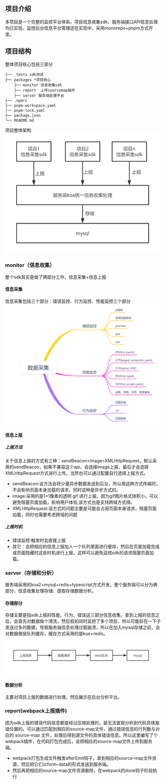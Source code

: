 ## 项目介绍
本项目是一个完整的监控平台体系，项目信息收集sdk、服务端接口API信息处理均已实现，监控后台信息平台管理还在实现中，采用monorepo+pnpm方式开发。

## 项目结构
整体项目核心包括三部分
```
├── _tests sdk测试
├── packages *项目核心
    ├── monitor 信息收集sdk
    ├── report  上传sourcemap插件
    ├── server 服务端处理平台
├── .npmrc
├── pnpm-workspace.yaml
|── pnpm-lock.yaml
├── package.json
└── README.md
```
项目整体架构
![项目整体架构流程图](https://github.com/lycarrot/apply-monitor/blob/main/docs/assets/framework.png)

### monitor（信息收集）
整个sdk其实是做了俩部分工作，信息采集+信息上报
#### 信息采集
信息采集包括三个部分：错误监控、行为监控、性能监控三个部分
![信息采集部分](https://github.com/lycarrot/apply-monitor/blob/main/docs/assets/info.png)
#### 信息上报
##### 上报方法
关于信息上报的方式有三种：sendBeacon>image>XMLHttpRequest，默认采用的sendBeacon，如果不兼容这个api，会选择image上报，最后才会选择XMLHttpRequest方式进行上传。当然也可以通过配置自行选择上报方式。
- sendBeacon:该方法会将少量异步数据发送到后台，所以用这种方式传输时，不会影响页面本身加载的请求，同时这种是异步方式的。
- image:采用的是1*1像素的透明 gif 进行上报，因为gif图片格式体积小，可以避免阻塞页面加载，影响用户体验,该方式也是支持跨域方式得。
- XMLHttpRequest:该方式的问题主要是可能会占用页面本身请求，阻塞页面加载，同时也需要考虑跨域的问题
##### 上报时机
- 错误监控:触发时会直接上报
- 其它：会把相应的信息上报加人一个队列里面进行缓存，然后在页面加载完成或页面隐藏时这些时机进行上报，这样可以避免监控sdk的请求阻塞页面加载。

### server（存储和分析）
服务端采用的koa2+mysql+redis+typescript方式开发，整个服务端可以分为俩部分，信息收集处理存储、提取存储数据分析。
#### 存储部分
存储主要是指sdk上报的性能、行为、错误这三部分信息收集，拿到上报的信息之后，会首先对数据做个清洗，然后假如同时监控了多个项目，所以可能存在一下子发送过多的数据，导致服务端信息处理过载崩溃，所以在加入mysql存储之前，会对数据做层队列缓存，缓存方式采用的是kue+redis。
![信息采集部分](https://github.com/lycarrot/apply-monitor/blob/main/docs/assets/report.png)
#### 数据分析
主要对项目上报的数据进行处理，然后展示在后台分析平台。

### report(webpack上报插件)
因为sdk上报的错误代码信息都是经过压缩处理的，是无法直观分析到代码具体报错位置的。可以通过匹配到相应的source-map文件，通过错误信息的行列数与对应的 source-map 文件，处理后得到源文件的具体错误信息。所以这里编写了个webpack插件，在代码打包完成后，会把相应的source-map文件上传到服务端。
- webpack打包生成文件触发afterEmit钩子，拿到相应的source-map文件资源，然后把它们以form-data的形式发送到服务端。
- 然后再把相应的source-map文件资源删除，在webpack的done钩子阶段执行
